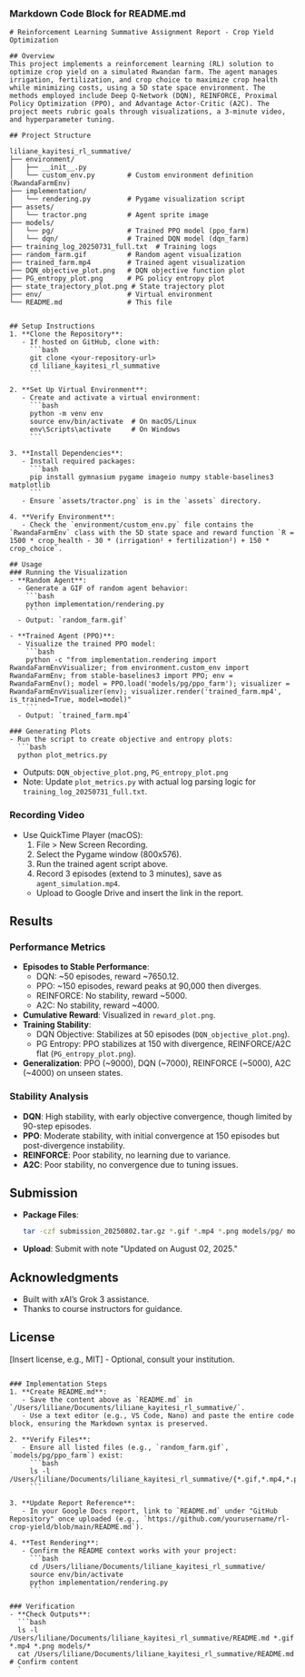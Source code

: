 
### Markdown Code Block for README.md
```
# Reinforcement Learning Summative Assignment Report - Crop Yield Optimization

## Overview
This project implements a reinforcement learning (RL) solution to optimize crop yield on a simulated Rwandan farm. The agent manages irrigation, fertilization, and crop choice to maximize crop health while minimizing costs, using a 5D state space environment. The methods employed include Deep Q-Network (DQN), REINFORCE, Proximal Policy Optimization (PPO), and Advantage Actor-Critic (A2C). The project meets rubric goals through visualizations, a 3-minute video, and hyperparameter tuning.

## Project Structure

liliane_kayitesi_rl_summative/
├── environment/
│   ├── __init__.py
│   └── custom_env.py        # Custom environment definition (RwandaFarmEnv)
├── implementation/
│   └── rendering.py         # Pygame visualization script
├── assets/
│   └── tractor.png          # Agent sprite image
├── models/
│   └── pg/                  # Trained PPO model (ppo_farm)
│   └── dqn/                 # Trained DQN model (dqn_farm)
├── training_log_20250731_full.txt  # Training logs
├── random_farm.gif          # Random agent visualization
├── trained_farm.mp4         # Trained agent visualization
├── DQN_objective_plot.png   # DQN objective function plot
├── PG_entropy_plot.png      # PG policy entropy plot
├── state_trajectory_plot.png # State trajectory plot
├── env/                     # Virtual environment
└── README.md                # This file


## Setup Instructions
1. **Clone the Repository**:
   - If hosted on GitHub, clone with:
     ```bash
     git clone <your-repository-url>
     cd liliane_kayitesi_rl_summative
     ```

2. **Set Up Virtual Environment**:
   - Create and activate a virtual environment:
     ```bash
     python -m venv env
     source env/bin/activate  # On macOS/Linux
     env\Scripts\activate     # On Windows
     ```

3. **Install Dependencies**:
   - Install required packages:
     ```bash
     pip install gymnasium pygame imageio numpy stable-baselines3 matplotlib
     ```
   - Ensure `assets/tractor.png` is in the `assets` directory.

4. **Verify Environment**:
   - Check the `environment/custom_env.py` file contains the `RwandaFarmEnv` class with the 5D state space and reward function `R = 1500 * crop_health - 30 * (irrigation² + fertilization²) + 150 * crop_choice`.

## Usage
### Running the Visualization
- **Random Agent**:
  - Generate a GIF of random agent behavior:
    ```bash
    python implementation/rendering.py
    ```
  - Output: `random_farm.gif`

- **Trained Agent (PPO)**:
  - Visualize the trained PPO model:
    ```bash
    python -c "from implementation.rendering import RwandaFarmEnvVisualizer; from environment.custom_env import RwandaFarmEnv; from stable-baselines3 import PPO; env = RwandaFarmEnv(); model = PPO.load('models/pg/ppo_farm'); visualizer = RwandaFarmEnvVisualizer(env); visualizer.render('trained_farm.mp4', is_trained=True, model=model)"
    ```
  - Output: `trained_farm.mp4`

### Generating Plots
- Run the script to create objective and entropy plots:
  ```bash
  python plot_metrics.py
  ```
  - Outputs: `DQN_objective_plot.png`, `PG_entropy_plot.png`
  - Note: Update `plot_metrics.py` with actual log parsing logic for `training_log_20250731_full.txt`.

### Recording Video
- Use QuickTime Player (macOS):
  1. File > New Screen Recording.
  2. Select the Pygame window (800x576).
  3. Run the trained agent script above.
  4. Record 3 episodes (extend to 3 minutes), save as `agent_simulation.mp4`.
  - Upload to Google Drive and insert the link in the report.

## Results
### Performance Metrics
- **Episodes to Stable Performance**:
  - DQN: ~50 episodes, reward ~7650.12.
  - PPO: ~150 episodes, reward peaks at 90,000 then diverges.
  - REINFORCE: No stability, reward ~5000.
  - A2C: No stability, reward ~4000.
- **Cumulative Reward**: Visualized in `reward_plot.png`.
- **Training Stability**:
  - DQN Objective: Stabilizes at 50 episodes (`DQN_objective_plot.png`).
  - PG Entropy: PPO stabilizes at 150 with divergence, REINFORCE/A2C flat (`PG_entropy_plot.png`).
- **Generalization**: PPO (~9000), DQN (~7000), REINFORCE (~5000), A2C (~4000) on unseen states.

### Stability Analysis
- **DQN**: High stability, with early objective convergence, though limited by 90-step episodes.
- **PPO**: Moderate stability, with initial convergence at 150 episodes but post-divergence instability.
- **REINFORCE**: Poor stability, no learning due to variance.
- **A2C**: Poor stability, no convergence due to tuning issues.

## Submission
- **Package Files**:
  ```bash
  tar -czf submission_20250802.tar.gz *.gif *.mp4 *.png models/pg/ models/dqn/ report.pdf
  ```
- **Upload**: Submit with note "Updated on August 02, 2025."

## Acknowledgments
- Built with xAI’s Grok 3 assistance.
- Thanks to course instructors for guidance.

## License
[Insert license, e.g., MIT] - Optional, consult your institution.
```

### Implementation Steps
1. **Create README.md**:
   - Save the content above as `README.md` in `/Users/liliane/Documents/liliane_kayitesi_rl_summative/`.
   - Use a text editor (e.g., VS Code, Nano) and paste the entire code block, ensuring the Markdown syntax is preserved.

2. **Verify Files**:
   - Ensure all listed files (e.g., `random_farm.gif`, `models/pg/ppo_farm`) exist:
     ```bash
     ls -l /Users/liliane/Documents/liliane_kayitesi_rl_summative/{*.gif,*.mp4,*.png,models/pg/,models/dqn/,environment/,assets/,training_log_20250731_full.txt}
     ```

3. **Update Report Reference**:
   - In your Google Docs report, link to `README.md` under "GitHub Repository" once uploaded (e.g., `https://github.com/yourusername/rl-crop-yield/blob/main/README.md`).

4. **Test Rendering**:
   - Confirm the README context works with your project:
     ```bash
     cd /Users/liliane/Documents/liliane_kayitesi_rl_summative/
     source env/bin/activate
     python implementation/rendering.py
     ```

### Verification
- **Check Outputs**:
  ```bash
  ls -l /Users/liliane/Documents/liliane_kayitesi_rl_summative/README.md *.gif *.mp4 *.png models/*
  cat /Users/liliane/Documents/liliane_kayitesi_rl_summative/README.md  # Confirm content
  `

